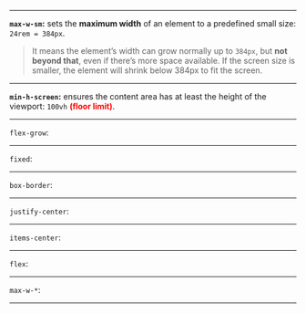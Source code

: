 
---

**`max-w-sm`:** sets the **maximum width** of an element to a predefined small size:  `24rem = 384px`.

> It means the element’s width can grow normally up to `384px`, but **not beyond that**, even if there’s more space available.  If the screen size is smaller, the element will shrink below 384px to fit the screen.

---

**`min-h-screen`:** ensures the content area has at least the height of the viewport: `100vh` <span style="color:red;"><strong>(floor limit)</strong></span>.

---

`flex-grow`:

---

`fixed`: 

---

`box-border`:

---

`justify-center`:

---

`items-center`:

---

`flex`:

---

`max-w-*`:

---